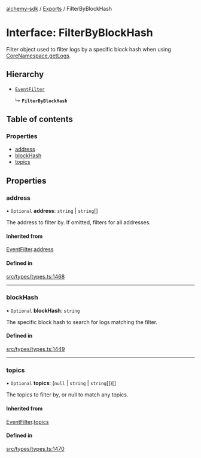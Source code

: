 [alchemy-sdk](../README.md) / [Exports](../modules.md) / FilterByBlockHash

# Interface: FilterByBlockHash

Filter object used to filter logs by a specific block hash when using
[CoreNamespace.getLogs](../classes/CoreNamespace.md#getlogs).

## Hierarchy

- [`EventFilter`](EventFilter.md)

  ↳ **`FilterByBlockHash`**

## Table of contents

### Properties

- [address](FilterByBlockHash.md#address)
- [blockHash](FilterByBlockHash.md#blockhash)
- [topics](FilterByBlockHash.md#topics)

## Properties

### address

• `Optional` **address**: `string` \| `string`[]

The address to filter by. If omitted, filters for all addresses.

#### Inherited from

[EventFilter](EventFilter.md).[address](EventFilter.md#address)

#### Defined in

[src/types/types.ts:1468](https://github.com/alchemyplatform/alchemy-sdk-js/blob/8c9409f/src/types/types.ts#L1468)

___

### blockHash

• `Optional` **blockHash**: `string`

The specific block hash to search for logs matching the filter.

#### Defined in

[src/types/types.ts:1449](https://github.com/alchemyplatform/alchemy-sdk-js/blob/8c9409f/src/types/types.ts#L1449)

___

### topics

• `Optional` **topics**: (``null`` \| `string` \| `string`[])[]

The topics to filter by, or null to match any topics.

#### Inherited from

[EventFilter](EventFilter.md).[topics](EventFilter.md#topics)

#### Defined in

[src/types/types.ts:1470](https://github.com/alchemyplatform/alchemy-sdk-js/blob/8c9409f/src/types/types.ts#L1470)
